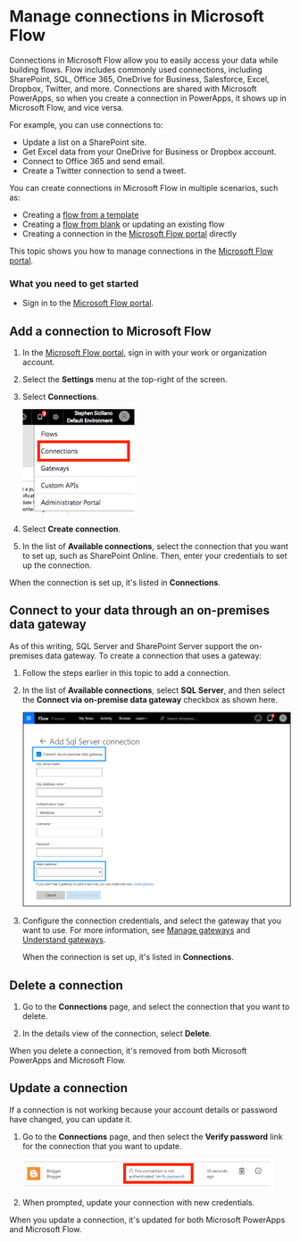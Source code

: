 <properties
    pageTitle="Manage connections | Microsoft Flow"
    description="Add or manage connections to SharePoint, SQL, OneDrive for Business, Salesforce, Office 365, OneDrive, Dropbox, Twitter, Google Drive, and more"
    services=""
    suite="flow"
    documentationCenter="na"
    authors="stepsic-microsoft-com"
    manager="erikre"
    editor=""
    tags=""/>

<tags
   ms.service="flow"
   ms.devlang="na"
   ms.topic="article"
   ms.tgt_pltfrm="na"
   ms.workload="na"
   ms.date="10/22/2016"
   ms.author="stepsic"/>

# Manage connections in Microsoft Flow

Connections in Microsoft Flow allow you to easily access your data while building flows. Flow includes commonly used connections, including SharePoint, SQL, Office 365, OneDrive for Business, Salesforce, Excel, Dropbox, Twitter, and more. Connections are shared with Microsoft PowerApps, so when you create a connection in PowerApps, it shows up in Microsoft Flow, and vice versa.

For example, you can use connections to:

- Update a list on a SharePoint site.
- Get Excel data from your OneDrive for Business or Dropbox account.
- Connect to Office 365 and send email.
- Create a Twitter connection to send a tweet.

You can create connections in Microsoft Flow in multiple scenarios, such as:

- Creating a [flow from a template](get-started-logic-template.md)
- Creating a [flow from blank](get-started-logic-flow.md) or updating an existing flow
- Creating a connection in the [Microsoft Flow portal][1] directly

This topic shows you how to manage connections in the [Microsoft Flow portal][1].

### What you need to get started

- Sign in to the [Microsoft Flow portal][1].

## Add a connection to Microsoft Flow
1. In the [Microsoft Flow portal][1], sign in with your work or organization account.

1. Select the **Settings** menu at the top-right of the screen.

1. Select **Connections**.

	![Select connections](./media/add-manage-connections/connections-menu.png)

1. Select **Create connection**.

1. In the list of **Available connections**, select the connection that you want to set up, such as SharePoint Online. Then, enter your credentials to set up the connection.

When the connection is set up, it's listed in **Connections**.

## Connect to your data through an on-premises data gateway

As of this writing, SQL Server and SharePoint Server support the on-premises data gateway. To create a connection that uses a gateway:

1. Follow the steps earlier in this topic to add a connection.

1. In the list of **Available connections**, select **SQL Server**, and then select the **Connect via on-premise data gateway** checkbox as shown here.

	![Select gateway][2]

1. Configure the connection credentials, and select the gateway that you want to use. For more information, see [Manage gateways](gateway-manage.md) and [Understand gateways](gateway-reference.md).

	When the connection is set up, it's listed in **Connections**.

## Delete a connection
1. Go to the **Connections** page, and select the connection that you want to delete.

1. In the details view of the connection, select **Delete**.

When you delete a connection, it's removed from both Microsoft PowerApps and Microsoft Flow.

## Update a connection

If a connection is not working because your account details or password have changed, you can update it.

1. Go to the **Connections** page, and then select the **Verify password** link for the connection that you want to update.

	![Verify password](./media/add-manage-connections/verify-password.png)

1. When prompted, update your connection with new credentials.

When you update a connection, it's updated for both Microsoft PowerApps and Microsoft Flow.

<!--Reference links in article-->
[1]: https://flow.microsoft.com
[2]: ./media/add-manage-connections/select-gateway.png
